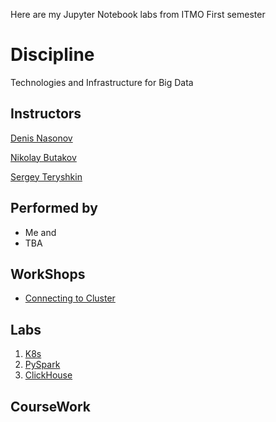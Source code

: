 Here are my Jupyter Notebook labs from ITMO First semester

# Discipline
Technologies and Infrastructure for Big Data

## Instructors
[Denis Nasonov](https://en.itmo.ru/en/viewperson/1252/Denis_Nasonov.htm)

[Nikolay Butakov](https://en.itmo.ru/en/viewperson/1257/Nikolay_Butakov.htm)

[Sergey Teryshkin](https://ru.linkedin.com/in/sergey-teryoshkin-67ba02170)

## Performed by
- Me and
- TBA

## WorkShops
- [Connecting to Cluster](Workshops/Connection/README.md)

## Labs
1. [K8s](Labs/Lab-1-k8s/README.md)
2. [PySpark](Labs/Lab-2-PySpark/README.md)
3. [ClickHouse](Labs/Lab-3-ClickHouse/README.md)
 
## CourseWork
